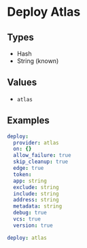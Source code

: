 # Deploy Atlas



## Types

* Hash
* String (known)

## Values

* `atlas`


## Examples

```yaml
deploy:
  provider: atlas
  on: {}
  allow_failure: true
  skip_cleanup: true
  edge: true
  token: 
  app: string
  exclude: string
  include: string
  address: string
  metadata: string
  debug: true
  vcs: true
  version: true
```

```yaml
deploy: atlas

```

